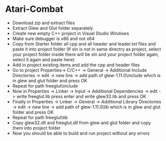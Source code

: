 # Atari-Combat
- Download zip and extract files
- Extract Glew and Glut folder separately
- Create new empty C++ project in Visual Studio Windows
- Make sure debugger is x86 and not x64
- Copy from Starter folder all cpp and all header and leader.txt files and paste it into project folder (If sln is not in same directry as project, select your project folder inside there will be sln and your project folder again, select it again and paste here)
- Add in project existing items and add the cpp and header files
- Go to project Properties-> C/C++ -> General -> Additional Include Directories -> edit -> new line -> add path of glew-1.11.0\include which is in glew and glut folder and press OK
- Repeat for path  freeglut\include
- Now in Properties -> Linker -> Input -> Additional Dependencies -> edit -> write freeglut.lib press enter and write glew32.lib and press OK
- Finally in Properties -> Linker -> General -> Additional Library Directories -> edit -> new line -> add path of glew-1.11.0\lib which is in glew and glut folder and press OK
- Repeat for path  freeglut\lib
- Copy glew32.dll and freeglut.dll from glew and glut folder and copy them into project folder
- Now you should be able to build and run project without any errors
